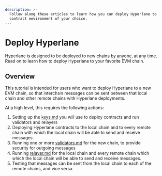 ```yaml
---
description: >-
  Follow along these articles to learn how you can deploy Hyperlane to any smart
  contract environment of your choice.
---
```


# Deploy Hyperlane

Hyperlane is designed to be deployed to new chains by anyone, at any time. Read on to learn how to deploy Hyperlane to your favorite EVM chain.

## Overview

This tutorial is intended for users who want to deploy Hyperlane to a new EVM chain, so that interchain messages can be sent between that local chain and other remote chains with Hyperlane deployments.

At a high level, this requires the following actions:

1. Setting up the [keys.md](keys.md "mention") you will use to deploy contracts and run validators and relayers
2. Deploying Hyperlane contracts to the local chain and to every remote chain with which the local chain will be able to send and receive messages.
3. Running one or more [validators.md](../../protocol/agents/validators.md "mention") for the new chain, to provide security for outgoing messages
4. Running [relayer.md](../../protocol/agents/relayer.md "mention") for the local chain and every remote chain which which the local chain will be able to send and receive messages.
5. Testing that messages can be sent from the local chain to each of the remote chains, and vice versa.&#x20;
